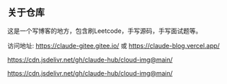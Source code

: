 ## 关于仓库

这是一个写博客的地方，包含刷Leetcode，手写源码，手写面试题等。

访问地址: https://claude-gitee.gitee.io/ 或 https://claude-blog.vercel.app/


https://cdn.jsdelivr.net/gh/claude-hub/cloud-img@main/

https://cdn.jsdelivr.net/gh/claude-hub/cloud-img@main/